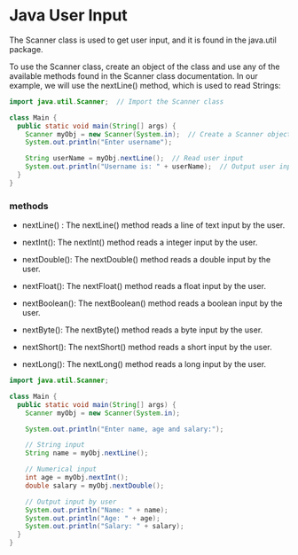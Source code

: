 # Java User Input
The Scanner class is used to get user input, and it is found in the java.util package.

To use the Scanner class, create an object of the class and use any of the available methods found in the Scanner class documentation. In our example, we will use the nextLine() method, which is used to read Strings:

```java
import java.util.Scanner;  // Import the Scanner class

class Main {
  public static void main(String[] args) {
    Scanner myObj = new Scanner(System.in);  // Create a Scanner object
    System.out.println("Enter username");

    String userName = myObj.nextLine();  // Read user input
    System.out.println("Username is: " + userName);  // Output user input
  }
}

```
### methods

- nextLine() :  The nextLine() method reads a line of text input by the user.

- nextInt(): The nextInt() method reads a integer input by the user.

- nextDouble():  The nextDouble() method reads a double input by the user.

- nextFloat(): The nextFloat() method reads a float input by the user.

- nextBoolean():  The nextBoolean() method reads a boolean input by the user.

- nextByte(): The nextByte() method reads a byte input by the user.

- nextShort(): The nextShort() method reads a short input by the user.

- nextLong(): The nextLong() method reads a long input by the user.

```java
import java.util.Scanner;

class Main {
  public static void main(String[] args) {
    Scanner myObj = new Scanner(System.in);

    System.out.println("Enter name, age and salary:");

    // String input
    String name = myObj.nextLine();

    // Numerical input
    int age = myObj.nextInt();
    double salary = myObj.nextDouble();

    // Output input by user
    System.out.println("Name: " + name);
    System.out.println("Age: " + age);
    System.out.println("Salary: " + salary);
  }
}
```